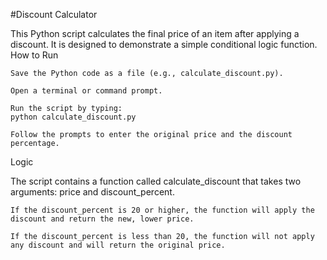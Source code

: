 #Discount Calculator

This Python script calculates the final price of an item after applying a discount. It is designed to demonstrate a simple conditional logic function.
How to Run

    Save the Python code as a file (e.g., calculate_discount.py).

    Open a terminal or command prompt.

    Run the script by typing:
    python calculate_discount.py

    Follow the prompts to enter the original price and the discount percentage.

Logic

The script contains a function called calculate_discount that takes two arguments: price and discount_percent.

    If the discount_percent is 20 or higher, the function will apply the discount and return the new, lower price.

    If the discount_percent is less than 20, the function will not apply any discount and will return the original price.
